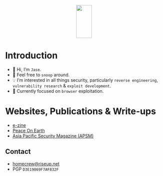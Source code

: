 <p align="center">
  <img width="50" height="105" src="https://i.ibb.co/HNS6HJ6/htg-logo.png">
</p>

<!--<p align="center">
  <img width="250" src="https://media.giphy.com/media/jIgXf4hgbHCeKiXpvt/giphy.gif">
</p>

<p align="center">
  <img src="https://media.giphy.com/media/Mige4cGk6l3Gg/giphy.gif" alt="htg-logo" border="0"></a>
</p> -->

<!--<p align="center">
  <img src="https://i.ibb.co/ky27LXw/v8-logo.png">
</p>-->

<!--<p align="center">
  <img width="200" src="https://i.ibb.co/hdBCw0W/htg-white-logo-square-outline.png">
</p>-->

<!--<p align="center">
  <img width="50" height="100" src="https://i.ibb.co/HNS6HJ6/htg-logo.png">
</p>-->

# Introduction
- 👋 Hi, I’m `Jase`.
- 👀 Feel free to `snoop` around.
- 💡 I’m interested in all things security, particularly `reverse engineering`, `vulnerability research` & `exploit development`.
- 📌 Currently focused on `browser` exploitation.

# Websites, Publications & Write-ups
- [e-zine](https://ret2eax.github.io)
- [Peace On Earth](https://peace-on-earth.github.io)
- [Asia Pacific Security Magazine (APSM)](https://www.asiapacificsecuritymagazine.com/contributors/)

## Contact
- [homecrew@riseup.net](mailto:homecrew@riseup.net)
- PGP `D3E19869F7AF832F`


<!--<a href="https://ibb.co/W3vhrfM"><img src="https://i.ibb.co/ky27LXw/v8-logo.png" alt="v8-logo" border="0"></a><br /><a target='_blank' href='https://freeonlinedice.com/'>3 sided die</a><br />

<a href="https://imgbb.com/"><img src="https://i.ibb.co/3YZJmQp/logo-res.png" alt="logo-res" border="0"></a><br /><a target='_blank' href='https://freeonlinedice.com/'>3 sided die</a><br />-->



<!--<a href="https://imgbb.com/"><img src="https://i.ibb.co/Q93XbhY/htg-black-face-mask.png" alt="htg-black-face-mask" border="0"></a>

<a href="https://ibb.co/RjCJ4cX"><img src="https://i.ibb.co/Hhr9pqc/Screenshot-2023-02-22-at-12-34-45.png" alt="Screenshot-2023-02-22-at-12-34-45" border="0"></a>-->
